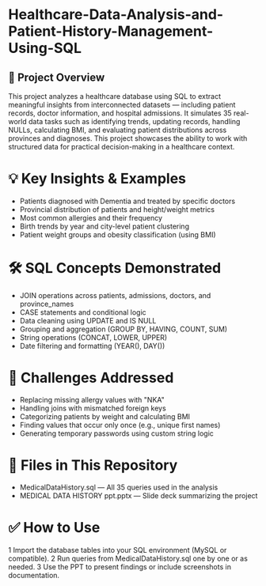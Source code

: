 # Healthcare-Data-Analysis-and-Patient-History-Management-Using-SQL
## 📘 Project Overview
This project analyzes a healthcare database using SQL to extract meaningful insights from interconnected datasets — including patient records, doctor information, and hospital admissions.
It simulates 35 real-world data tasks such as identifying trends, updating records, handling NULLs, calculating BMI, and evaluating patient distributions across provinces and diagnoses. This project showcases the ability to work with structured data for practical decision-making in a healthcare context.

# 💡 Key Insights & Examples
- Patients diagnosed with Dementia and treated by specific doctors
- Provincial distribution of patients and height/weight metrics
- Most common allergies and their frequency
- Birth trends by year and city-level patient clustering
- Patient weight groups and obesity classification (using BMI)

# 🛠 SQL Concepts Demonstrated
- JOIN operations across patients, admissions, doctors, and province_names
- CASE statements and conditional logic
- Data cleaning using UPDATE and IS NULL
- Grouping and aggregation (GROUP BY, HAVING, COUNT, SUM)
- String operations (CONCAT, LOWER, UPPER)
- Date filtering and formatting (YEAR(), DAY())

# 🚧 Challenges Addressed
- Replacing missing allergy values with "NKA"
- Handling joins with mismatched foreign keys
- Categorizing patients by weight and calculating BMI
- Finding values that occur only once (e.g., unique first names)
- Generating temporary passwords using custom string logic

# 📂 Files in This Repository
- MedicalDataHistory.sql — All 35 queries used in the analysis
- MEDICAL DATA HISTORY ppt.pptx — Slide deck summarizing the project

# ✅ How to Use
1 Import the database tables into your SQL environment (MySQL or compatible).
2 Run queries from MedicalDataHistory.sql one by one or as needed.
3 Use the PPT to present findings or include screenshots in documentation.
